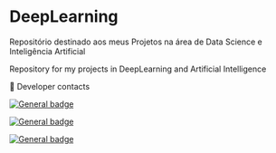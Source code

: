# DeepLearning
Repositório destinado aos meus Projetos na área de Data Science e Inteligência Artificial

Repository for my projects in DeepLearning and Artificial Intelligence

:iphone: Developer contacts

[![General badge](https://img.shields.io/badge/LinkedIn-0077B5?style=for-the-badge&logo=linkedin&logoColor=white<SUBJECT>-<STATUS>-<COLOR>.svg)](https://www.linkedin.com/in/cvs1987)

[![General badge](https://img.shields.io/badge/GitHub-100000?style=for-the-badge&logo=github&logoColor=white<SUBJECT>-<STATUS>-<COLOR>.svg)](https://github.com/cvs2010)

[![General badge](https://img.shields.io/badge/Instagram-E4405F?style=for-the-badge&logo=instagram&logoColor=white<SUBJECT>-<STATUS>-<COLOR>.svg)](https://www.instagram.com/cassiocvs_/)
